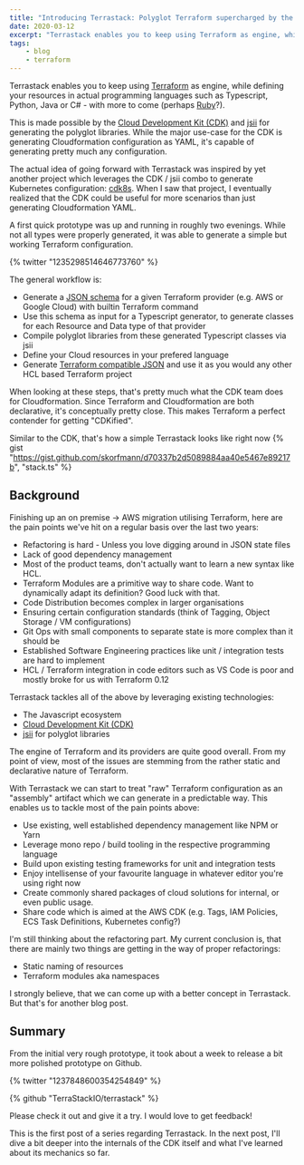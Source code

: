 ```yaml
---
title: "Introducing Terrastack: Polyglot Terraform supercharged by the CDK"
date: 2020-03-12
excerpt: "Terrastack enables you to keep using Terraform as engine, while defining your resources in actual programming languages such as Typescript, Python, Java or C#"
tags:
    - blog
    - terraform
---
```



Terrastack enables you to keep using [Terraform](https://terraform.io) as engine, while defining your resources in actual programming languages such as Typescript, Python, Java or C# - with more to come (perhaps [Ruby](https://github.com/aws/jsii/issues/144)?).

This is made possible by the [Cloud Development Kit (CDK)](https://aws.amazon.com/cdk/) and [jsii](https://github.com/aws/jsii/) for generating the polyglot libraries. While the major use-case for the CDK is generating Cloudformation configuration as YAML, it's capable of generating pretty much any configuration.

The actual idea of going forward with Terrastack was inspired by yet another project which leverages the CDK / jsii combo to generate Kubernetes configuration: [cdk8s](https://github.com/awslabs/cdk8s). When I saw that project, I eventually realized that the CDK could be useful for more scenarios than just generating Cloudformation YAML.

A first quick prototype was up and running in roughly two evenings. While not all types were properly generated, it was able to generate a simple but working Terraform configuration.

{% twitter "1235298514646773760" %}

The general workflow is:

- Generate a [JSON schema](https://www.terraform.io/docs/commands/providers/schema.html) for a given Terraform provider (e.g. AWS or Google Cloud) with builtin Terraform command
- Use this schema as input for a Typescript generator, to generate classes for each Resource and Data type of that provider
- Compile polyglot libraries from these generated Typescript classes via jsii
- Define your Cloud resources in your prefered language
- Generate [Terraform compatible JSON](https://www.terraform.io/docs/configuration/syntax-json.html) and use it as you would any other HCL based Terraform project

When looking at these steps, that's pretty much what the CDK team does for Cloudformation. Since Terraform and Cloudformation are both declarative, it's conceptually pretty close. This makes Terraform a perfect contender for getting "CDKified".

Similar to the CDK, that's how a simple Terrastack looks like right now
{% gist "https://gist.github.com/skorfmann/d70337b2d5089884aa40e5467e89217b", "stack.ts" %}

## Background

Finishing up an on premise -> AWS migration utilising Terraform, here are the pain points we've hit on a regular basis over the last two years:

- Refactoring is hard - Unless you love digging around in JSON state files
- Lack of good dependency management
- Most of the product teams, don't actually want to learn a new syntax like HCL.
- Terraform Modules are a primitive way to share code. Want to dynamically adapt its definition? Good luck with that.
- Code Distribution becomes complex in larger organisations
- Ensuring certain configuration standards (think of Tagging, Object Storage / VM configurations)
- Git Ops with small components to separate state is more complex than it should be
- Established Software Engineering practices like unit / integration tests are hard to implement
- HCL / Terraform integration in code editors such as VS Code is poor and mostly broke for us with Terraform 0.12

Terrastack tackles all of the above by leveraging existing technologies:

- The Javascript ecosystem
- [Cloud Development Kit (CDK)](https://aws.amazon.com/cdk/)
- [jsii](https://github.com/aws/jsii/) for polyglot libraries

The engine of Terraform and its providers are quite good overall. From my point of view, most of the issues are stemming from the rather static and declarative nature of Terraform.

With Terrastack we can start to treat "raw" Terraform configuration as an "assembly" artifact which we can generate in a predictable way. This enables us to tackle most of the pain points above:

- Use existing, well established dependency management like NPM or Yarn
- Leverage mono repo / build tooling in the respective programming language
- Build upon existing testing frameworks for unit and integration tests
- Enjoy intellisense of your favourite language in whatever editor you're using right now
- Create commonly shared packages of cloud solutions for internal, or even public usage.
- Share code which is aimed at the AWS CDK (e.g. Tags, IAM Policies, ECS Task Definitions, Kubernetes config?)

I'm still thinking about the refactoring part. My current conclusion is, that there are mainly two things are getting in the way of proper refactorings:

- Static naming of resources
- Terraform modules aka namespaces

I strongly believe, that we can come up with a better concept in Terrastack. But that's for another blog post.

## Summary

From the initial very rough prototype, it took about a week to release a bit more polished prototype on Github.

{% twitter "1237848600354254849" %}

{% github "TerraStackIO/terrastack" %}

Please check it out and give it a try. I would love to get feedback!

This is the first post of a series regarding Terrastack. In the next post, I'll dive a bit deeper into the internals of the CDK itself and what I've learned about its mechanics so far.